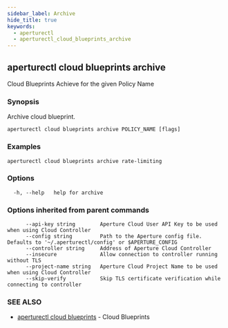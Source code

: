 ```yaml
---
sidebar_label: Archive
hide_title: true
keywords:
  - aperturectl
  - aperturectl_cloud_blueprints_archive
---
```


<!-- markdownlint-disable -->

## aperturectl cloud blueprints archive

Cloud Blueprints Achieve for the given Policy Name

### Synopsis

Archive cloud blueprint.

```
aperturectl cloud blueprints archive POLICY_NAME [flags]
```

### Examples

```
aperturectl cloud blueprints archive rate-limiting
```

### Options

```
  -h, --help   help for archive
```

### Options inherited from parent commands

```
      --api-key string        Aperture Cloud User API Key to be used when using Cloud Controller
      --config string         Path to the Aperture config file. Defaults to '~/.aperturectl/config' or $APERTURE_CONFIG
      --controller string     Address of Aperture Cloud Controller
      --insecure              Allow connection to controller running without TLS
      --project-name string   Aperture Cloud Project Name to be used when using Cloud Controller
      --skip-verify           Skip TLS certificate verification while connecting to controller
```

### SEE ALSO

- [aperturectl cloud blueprints](/reference/aperturectl/cloud/blueprints/blueprints.md) - Cloud Blueprints
